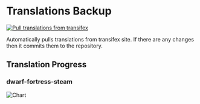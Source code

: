# Translations Backup

[![Pull translations from transifex](https://github.com/dfint/translations-backup/actions/workflows/pull-translations.yml/badge.svg)](https://github.com/dfint/translations-backup/actions/workflows/pull-translations.yml)

Automatically pulls translations from transifex site. If there are any changes then it commits them to the repository.

## Translation Progress

### dwarf-fortress-steam

![Chart](https://quickchart.io/chart/render/sf-e073d5c0-65e6-482c-86d2-f76c48c4d394)
<!--
### dwarf-fortress

![Chart](https://quickchart.io/chart/render/sf-bb21b7b8-a70a-47ab-b754-9e0bf605d1ff)
-->